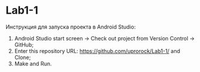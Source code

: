 # Lab1-1
Инструкция для запуска проекта в Android Studio: 
1. Android Studio start screen -> Check out project from Version Control -> GitHub; 
2. Enter this repository URL: https://github.com/uprorock/Lab1-1/ and Clone; 
3. Make and Run.
